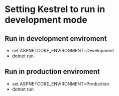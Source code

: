 # Setting Kestrel to run in development mode


## Run in development enviroment
* set ASPNETCORE_ENVIRONMENT=Development
* dotnet run


## Run in production enviroment
* set ASPNETCORE_ENVIRONMENT=Production
* dotnet run